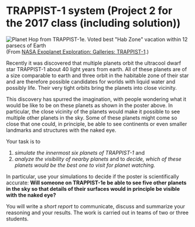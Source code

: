 # TRAPPIST-1 system (Project 2 for the 2017 class (including solution))

![Planet Hop from TRAPPIST-1e. Voted best "Hab Zone" vacation within 12 parsecs of Earth](https://exoplanets.nasa.gov/system/resources/detail_files/2159_TRAPPIST-1e_1200_preview.jpg)
(From [NASA Exoplanet Exploration: Galleries: TRAPPIST-1](https://exoplanets.nasa.gov/resources/2159/?linkId=34784370).)

Recently it was discovered that multiple planets orbit the ultracool dwarf star TRAPPIST-1 about 40 light years from earth. All of these planets are of a size comparable to earth and three orbit in the habitable zone of their star and are therefore possible candidates for worlds with liquid water and possibly life. Their very tight orbits bring the planets into close vicinity.

This discovery has spurred the imagination, with people wondering what it would be like to be on these planets as shown in the poster above. In particular, the close vicinity of the planets would make it possible to see multiple other planets in the sky. Some of these planets might come so close that one could, in principle, be able to see continents or even smaller landmarks and structures with the naked eye.


Your task is to 
1. _simulate the innermost six planets of TRAPPIST-1_ and
2. _analyze the visibility of nearby planets_ and to _decide, which of these planets would be the best one to visit for planet watching._

In particular, use your simulations to decide if the poster is scientifically accurate: **Will someone on TRAPPIST-1e be able to see five other planets in the sky so that details of their surfaces would in principle be visible with the naked eye?**

You will write a _short report_ to communicate, discuss and summarize your reasoning and your results. The work is carried out in teams of two or three students.
